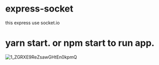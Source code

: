 # express-socket
this express use socket.io

# yarn start. or npm start to run app.

![1_ZGRXE9ReZsawGHtEn0kpmQ](https://user-images.githubusercontent.com/58971201/130717872-44602271-8540-491c-905e-ff83cb5ceab5.jpeg)

